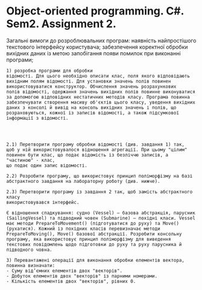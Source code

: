 
# Object-oriented programming. C#. Sem2. Assignment 2.


Загальні вимоги до розроблювальних програм:
наявність найпростішого текстового інтерфейсу користувача;
забезпечення коректної обробки вихідних даних із метою запобігання 
появи помилок при виконанні програми; 

    1) розробка програми для обробки
    відомості. Для цього необхідно описати клас, поля якого відповідають
    вихідним полям відомості. Для установки значень полів повинен 
    використовуватися конструктор. Обчислення значень розрахункових 
    полів відомості, одержання значень вихідних полів повинне виконуватися 
    за допомогою відповідних нестатичних методів класу. Програма повинна 
    забезпечувати створення масиву об'єктів цього класу, уведення вихідних
    даних з консолі й вивід на консоль вихідних значень і полів, що
    розраховуються, кожної із записів відомості, а також підсумкової 
    інформації з відомості.




    2.1) Перетворити програму обробки відомості (див. завдання 1) так,
    щоб у ній використовувалося відношення агрегації. При цьому "цілим" 
    повинен бути клас, що подає відомість із безліччю записів, а "частиною" - клас,
    що подає один запис відомості.

    2.2) Розробити програму, що використовує принцип поліморфізму на базі
    абстрактного завдання на лабораторну роботу (див. нижче).

    2.3) Перетворити програму із завдання 2 так, щоб замість абстрактного класу 
    використовувався інтерфейс.

    Є відношення спадкування: судно (Vessel) – базова абстракція, парусник (SailingVessel) та підводний човен (Submarine) – похідні класи. Vessel має методи PrepareToMovement() (підготуватися до руху) та Move() (рухатися). Кожний із похідних класів перевизначає методи PrepareToMoving(), Move() базової абстракції. Розробити консольну програму, яка використовує принцип поліморфізму для виведення текстових повідомлень щодо підготовки до руху та руху парусника й підводного човна.

    3) Перевантажені операції для виконання обробки елементів вектора, повинна визначати:
    - Суму від’ємних елементів двох "векторів".
    - Добуток елементів двох "векторів" із парними номерами.
    - Кількість елементів двох "векторів", рівних 0.


